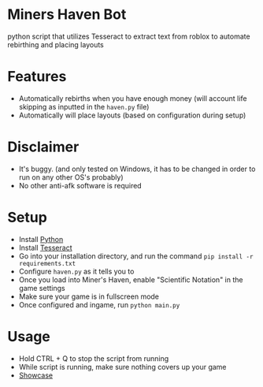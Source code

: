 # Miners Haven Bot
python script that utilizes Tesseract to extract text from roblox to automate rebirthing and placing layouts

# Features
- Automatically rebirths when you have enough money (will account life skipping as inputted in the `haven.py` file)
- Automatically will place layouts (based on configuration during setup)

# Disclaimer
 - It's buggy. (and only tested on Windows, it has to be changed in order to run on any other OS's probably)
 - No other anti-afk software is required

# Setup
- Install [Python](https://www.python.org/)
- Install [Tesseract](https://github.com/UB-Mannheim/tesseract/wiki)
- Go into your installation directory, and run the command `pip install -r requirements.txt`
- Configure `haven.py` as it tells you to
- Once you load into Miner's Haven, enable "Scientific Notation" in the game settings
- Make sure your game is in fullscreen mode
- Once configured and ingame, run `python main.py`

# Usage
- Hold CTRL + Q to stop the script from running
- While script is running, make sure nothing covers up your game
- [Showcase](https://streamable.com/ewsstm)
